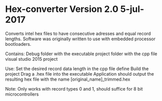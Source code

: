 # Hex-converter Version 2.0 5-jul-2017
Converts intel hex files to have consecutive adresses and equal record lengths. Software was originally written to use with embedded processor bootloaders.

Contains:
Debug folder with the executable
project folder with the cpp file
visual studio 2015 project


Use: 
Set the desired record data length in the cpp file define
Build the project
Drag a .hex file into the executable
Application should output the resulting hex file with the name [original_name]_trimmed.hex

Note:
Only works with record types 0 and 1, should suffice for 8 bit microcontrollers

